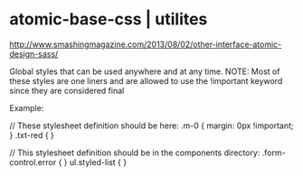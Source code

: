 # atomic-base-css | utilites

http://www.smashingmagazine.com/2013/08/02/other-interface-atomic-design-sass/

Global styles that can be used anywhere and at any time. 
NOTE: Most of these styles are one liners and are allowed to use the !important keyword since they are considered final

Example: 

// These stylesheet definition should be here:
.m-0 { margin: 0px !important; }
.txt-red { }

// This stylesheet definition should be in the components directory:
.form-control.error { }
ul.styled-list { }
